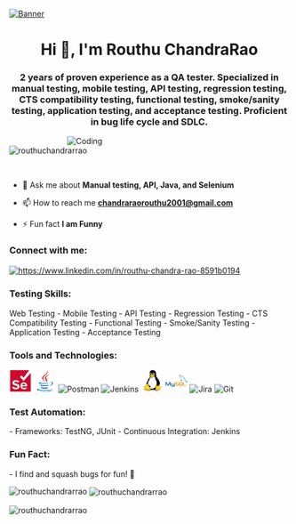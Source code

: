 [![Banner](https://www.scrutinysoft.com/img/testing.png)](https://github.com/routhuchandrarrao)

<h1 align="center">Hi 👋, I'm Routhu ChandraRao</h1>

<h3 align="center">2 years of proven experience as a QA tester. Specialized in manual testing, mobile testing, API testing, regression testing, CTS compatibility testing, functional testing, smoke/sanity testing, application testing, and acceptance testing. Proficient in bug life cycle and SDLC.</h3>

<img align="right" alt="Coding" width="400" src="https://cdn.dribbble.com/users/1162077/screenshots/3848914/programmer.gif">

<p align="left"> <img src="https://komarev.com/ghpvc/?username=routhuchandrarrao&label=Profile%20views&color=0e75b6&style=flat" alt="routhuchandrarrao" /> </p>

<p align="left"> <a href="https://twitter.com/" target="blank"><img src="https://img.shields.io/twitter/follow/?logo=twitter&style=for-the-badge" alt="" /></a> </p>

- 💬 Ask me about **Manual testing, API, Java, and Selenium**

- 📫 How to reach me **chandraraorouthu2001@gmail.com**

- ⚡ Fun fact **I am Funny**

<h3 align="left">Connect with me:</h3>
<p align="left">
  <a href="https://linkedin.com/in/https://www.linkedin.com/in/routhu-chandra-rao-8591b0194" target="blank"><img align="center" src="https://raw.githubusercontent.com/rahuldkjain/github-profile-readme-generator/master/src/images/icons/Social/linked-in-alt.svg" alt="https://www.linkedin.com/in/routhu-chandra-rao-8591b0194" height="30" width="40" /></a>
</p>

<h3 align="left">Testing Skills:</h3>
<p align="left">
  Web Testing
  - Mobile Testing
  - API Testing
  - Regression Testing
  - CTS Compatibility Testing
  - Functional Testing
  - Smoke/Sanity Testing
  - Application Testing
  - Acceptance Testing
</p>

<h3 align="left">Tools and Technologies:</h3>
<p align="left">
  <img src="https://raw.githubusercontent.com/devicons/devicon/master/icons/selenium/selenium-original.svg" alt="Selenium" width="40" height="40"/>
  <img src="https://raw.githubusercontent.com/devicons/devicon/master/icons/java/java-original.svg" alt="Java" width="40" height="40"/>
  <img src="https://www.vectorlogo.zone/logos/getpostman/getpostman-icon.svg" alt="Postman" width="40" height="40"/>
  <img src="https://www.vectorlogo.zone/logos/jenkins/jenkins-icon.svg" alt="Jenkins" width="40" height="40"/>
  <img src="https://raw.githubusercontent.com/devicons/devicon/master/icons/linux/linux-original.svg" alt="Linux" width="40" height="40"/>
  <img src="https://raw.githubusercontent.com/devicons/devicon/master/icons/mysql/mysql-original-wordmark.svg" alt="MySQL" width="40" height="40"/>
  <img src="https://www.vectorlogo.zone/logos/atlassian_jira/atlassian_jira-icon.svg" alt="Jira" width="40" height="40"/>
  <img src="https://www.vectorlogo.zone/logos/git-scm/git-scm-icon.svg" alt="Git" width="40" height="40"/>
</p>

<h3 align="left">Test Automation:</h3>
<p align="left">
  - Frameworks: TestNG, JUnit
  - Continuous Integration: Jenkins
</p>

<h3 align="left">Fun Fact:</h3>
<p align="left">
  - I find and squash bugs for fun! 🐛
</p>

<p><img align="left" src="https://github-readme-stats.vercel.app/api/top-langs?username=routhuchandrarrao&show_icons=true&locale=en&layout=compact" alt="routhuchandrarrao" /></p>

<p>&nbsp;<img align="center" src="https://github-readme-stats.vercel.app/api?username=routhuchandrarrao&show_icons=true&locale=en" alt="routhuchandrarrao" /></p>

<p><img align="center" src="https://github-readme-streak-stats.herokuapp.com/?user=routhuchandrarrao&" alt="routhuchandrarrao" /></p>
